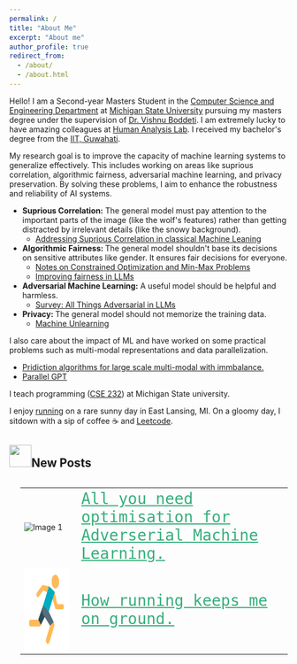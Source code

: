 ```yaml
---
permalink: /
title: "About Me"
excerpt: "About me"
author_profile: true
redirect_from: 
  - /about/
  - /about.html
---
```

Hello! I am a Second-year Masters Student in the [Computer Science and Engineering Department](http://www.cse.msu.edu) at [Michigan State University](http://www.msu.edu/) pursuing my masters degree under the supervision of [Dr. Vishnu Boddeti](http://vishnu.boddeti.net/). I am extremely lucky to have amazing colleagues at [Human Analysis Lab](https://hal.cse.msu.edu/). I received my bachelor's degree from the [IIT, Guwahati](https://www.iitg.ac.in/). 

My research goal is to improve the capacity of machine learning systems to generalize effectively. 
This includes working on areas like suprious correlation, algorithmic fairness, adversarial machine learning, and privacy preservation. By solving these problems, I aim to enhance the robustness and reliability of AI systems. 

- <b>Suprious Correlation:</b> The general model must pay attention to the important parts of the image (like the wolf's features) rather than getting distracted by irrelevant details (like the snowy background).
    - [Addressing Suprious Correlation in classical Machine Leaning](https://sachit3022.github.io/files/Pattern_Recognition.pdf)
- <b>Algorithmic Fairness: </b> The general model shouldn't base its decisions on sensitive attributes like gender. It ensures fair decisions for everyone.
    - [Notes on Constrained Optimization and Min-Max Problems](https://sachit3022.github.io/files/Optimisation.pdf)
    - [Improving fairness in LLMs](https://sachit3022.github.io/files/Fairness_LLM.pdf)
- <b>Adversarial Machine Learning:</b> A useful model should be helpful and harmless.
   - [Survey: All Things Adversarial in LLMs](https://sachit3022.github.io/blog/)
- <b> Privacy: </b> The general model should not memorize the training data.
    - [Machine Unlearning](https://sachit3022.github.io/files/Unlearning.pdf)



I also care about the impact of ML and have worked on some practical problems such as multi-modal representations and data parallelization. 

- [Pridiction algorithms for large scale multi-modal with immbalance.](https://sachit3022.github.io/blog/)
 - [Parallel GPT](https://github.com/sachit3022/pGPT/blob/master/Report.pdf)





I teach programming ([CSE 232](https://sachit3022.github.io/teaching/2023-fall)) at Michigan State university. 

I enjoy [running](https://sachit3022.github.io/other-blog/posts/running/ ) on a rare sunny day in East Lansing, MI. On a gloomy day, I sitdown with a sip of coffee ☕ and [Leetcode](https://leetcode.com/u/sachit3022/).  


<h2><img src="https://sachit3022.github.io/images/image.png" width="40" height="40">New Posts</h2>

<div style="display: flex; align-items: center;">
<div style="margin-left: 20px;">
<table style="border: none;">
<tr style="border: none;">
    <td style="border: none;"><img src="https://sachit3022.github.io/other-blog/posts/adv_opt/IMG_894ED9BDAD53-1.jpeg" alt="Image 1" width="250" height="150"> 
</td>
    <td style="border: none; color:red; font-family:Monospace; font-size:2em;"> <a href="https://sachit3022.github.io/other-blog/posts/adv_opt/ " style="color:#36AE7C;">All you need optimisation for Adverserial Machine Learning.</a>  </td>
</tr >
<tr style="border: none;">
    <td style="border: none; "><img src="../images/image-1.png" alt="Image 1" width="250" height="150"></td>
    <td style="border: none; font-family:Monospace; font-size:2em "> <a href="https://sachit3022.github.io/other-blog/posts/running/ " style="color:#36AE7C;">How running keeps me on ground.</a>  </td>
</tr >

</table>
</div>
</div>